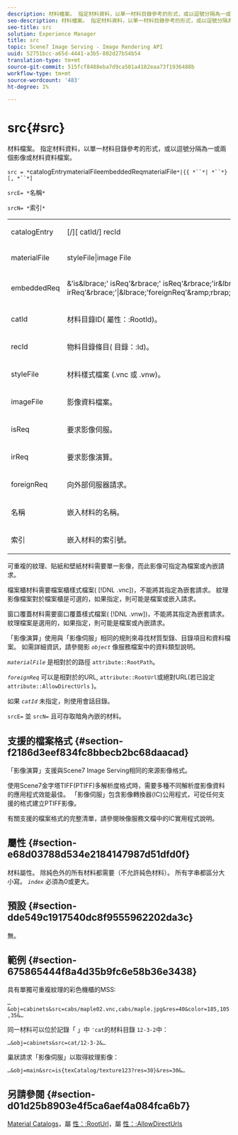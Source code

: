 ```yaml
---
description: 材料檔案。 指定材料資料，以單一材料目錄參考的形式，或以逗號分隔為一或兩個影像或材料資料檔案。
seo-description: 材料檔案。 指定材料資料，以單一材料目錄參考的形式，或以逗號分隔為一或兩個影像或材料資料檔案。
seo-title: src
solution: Experience Manager
title: src
topic: Scene7 Image Serving - Image Rendering API
uuid: 52751bcc-a65d-4441-a3b5-802d27b54b54
translation-type: tm+mt
source-git-commit: 515fcf8488eba7d9ca501a4182eaa73f1936488b
workflow-type: tm+mt
source-wordcount: '483'
ht-degree: 1%

---
```



# src{#src}

材料檔案。 指定材料資料，以單一材料目錄參考的形式，或以逗號分隔為一或兩個影像或材料資料檔案。

`src = *`catalogEntrymaterialFileembeddedReqmaterialFile`*|{{ *``*| *``*}[, *``*]`

`srcE= *`名稱`*`

`srcN= *`索引`*`

<table id="simpletable_A64C4F084C0A4DDCA45A921D4BD7AAEA"> 
 <tr class="strow"> 
  <td class="stentry"> <p><span class="varname"> catalogEntry</span> </p></td> 
  <td class="stentry"> <p><span class="codeph">[/][<span class="varname"> catId</span>/]<span class="varname"> recId</span></span> </p></td> 
 </tr> 
 <tr class="strow"> 
  <td class="stentry"> <span class="varname"> materialFile</span> </td> 
  <td class="stentry"> <p><span class="codeph"> <span class="varname"> styleFile</span>|image<span class="varname"> File</span></span> </p> </td> 
 </tr> 
 <tr class="strow"> 
  <td class="stentry"> <p><span class="varname"> embeddedReq</span> </p> </td> 
  <td class="stentry"> <p><span class="codeph">&amp;'is&amp;lbrace;'<span class="varname"> isReq</span>'&amp;rbrace;'<span class="varname"> isReq</span>'&amp;rbrace;'ir&amp;lbrace;'<span class="varname"> irReq</span>'&amp;rbrace;'|&amp;lbrace;'foreignReq'&amp;ramp;rbrap;rap;'&amp;rbracrap;'</span> </p></td> 
 </tr> 
 <tr class="strow"> 
  <td class="stentry"> <p><span class="varname"> catId</span> </p></td> 
  <td class="stentry"> <p>材料目錄ID(<span class="codeph"> 屬性：:RootId</span>)。 </p></td> 
 </tr> 
 <tr class="strow"> 
  <td class="stentry"> <p><span class="varname"> recId</span> </p></td> 
  <td class="stentry"> <p>物料目錄條目(<span class="codeph"> 目錄：:Id</span>)。 </p></td> 
 </tr> 
 <tr class="strow"> 
  <td class="stentry"> <p><span class="varname"> styleFile</span> </p></td> 
  <td class="stentry"> <p>材料樣式檔案<span class="filepath"> (.vnc</span> 或 <span class="filepath"> .vnw</span>)。 </p></td> 
 </tr> 
 <tr class="strow"> 
  <td class="stentry"> <p><span class="varname"> imageFile</span> </p></td> 
  <td class="stentry"> <p>影像資料檔案。 </p></td> 
 </tr> 
 <tr class="strow"> 
  <td class="stentry"> <p><span class="varname"> isReq</span> </p></td> 
  <td class="stentry"> <p>要求影像伺服。 </p></td> 
 </tr> 
 <tr class="strow"> 
  <td class="stentry"> <p><span class="varname"> irReq</span> </p></td> 
  <td class="stentry"> <p>要求影像演算。 </p></td> 
 </tr> 
 <tr class="strow"> 
  <td class="stentry"> <p><span class="varname"> foreignReq</span> </p></td> 
  <td class="stentry"> <p>向外部伺服器請求。 </p></td> 
 </tr> 
 <tr class="strow"> 
  <td class="stentry"> <p><span class="varname"> 名稱</span> </p></td> 
  <td class="stentry"> <p>嵌入材料的名稱。 </p></td> 
 </tr> 
 <tr class="strow"> 
  <td class="stentry"> <p><span class="varname"> 索引</span> </p></td> 
  <td class="stentry"> <p>嵌入材料的索引號。 </p></td> 
 </tr> 
</table>

可重複的紋理、貼紙和壁紙材料需要單一影像，而此影像可指定為檔案或內嵌請求。

檔案櫃材料需要檔案櫃樣式檔案( [!DNL .vnc])，不能將其指定為嵌套請求。 紋理影像檔案對於檔案櫃是可選的，如果指定，則可能是檔案或嵌入請求。

窗口覆蓋材料需要窗口覆蓋樣式檔案( [!DNL .vnw])，不能將其指定為嵌套請求。 紋理檔案是選用的，如果指定，則可能是檔案或內嵌請求。

「影像演算」使用與「影像伺服」相同的規則來尋找材質型錄、目錄項目和資料檔案。 如需詳細資訊，請參閱影 *`object`* 像服務檔案中的資料類型說明。

*`materialFile`* 是相對於的路徑 `attribute::RootPath`。

*`foreignReq`* 可以是相對於的URL, `attribute::RootUrl`或絕對URL(若已設定 `attribute::AllowDirectUrls` )。

如果 *`catId`* 未指定，則使用會話目錄。

`srcE=` 並 `srcN=` 且可存取暗角內嵌的材料。

## 支援的檔案格式 {#section-f2186d3eef834fc8bbecb2bc68daacad}

「影像演算」支援與Scene7 Image Serving相同的來源影像格式。

使用Scene7金字塔TIFF(PTIFF)多解析度格式時，需要多種不同解析度影像資料的應用程式效能最佳。 「影像伺服」包含影像轉換器(IC)公用程式，可從任何支援的格式建立PTIFF影像。

有關支援的檔案格式的完整清單，請參閱映像服務文檔中的IC實用程式說明。

## 屬性 {#section-e68d03788d534e2184147987d51dfd0f}

材料屬性。 除純色外的所有材料都需要（不允許純色材料）。 所有字串都區分大小寫。 *`index`* 必須為0或更大。

## 預設 {#section-dde549c1917540dc8f9555962202da3c}

無。

## 範例 {#section-675865444f8a4d35b9fc6e58b36e3438}

具有單獨可重複紋理的彩色機櫃的MSS:

`…&obj=cabinets&src=cabs/maple02.vnc,cabs/maple.jpg&res=40&color=185,105,35&…`

同一材料可以位於記錄「 」中 `'cat`的材料目錄 `12-3-2`中：

`…&obj=cabinets&src=cat/12-3-2&…`

巢狀請求「影像伺服」以取得紋理影像：

`…&obj=main&src=is{texCatalog/texture123?res=30}&res=30&…`

## 另請參閱 {#section-d01d25b8903e4f5ca6aef4a084fca6b7}

[Material Catalogs](../../../../../ir-api/http-protocol/image-rendering-api-ref/c-ir-http-protocol-ref/c-ir-http-protocol-syntax-and-features/c-ir-http-material-catalogs/c-ir-http-material-catalogs.md#concept-772742c1688f420a88a56f5136ad1db2)，屬 [性：:RootUrl](../../../../../ir-api/material-cat/image-rendering-api-ref/c-ir-material-catalog/c-ir-attributes-reference/r-ir-rooturl.md#reference-b8d706a573814802bd6794223cc78402)，屬 [性：:AllowDirectUrls](../../../../../ir-api/material-cat/image-rendering-api-ref/c-ir-material-catalog/c-ir-attributes-reference/r-ir-allowdirecturls.md#reference-02000c0f3c494292bad8425d06268882)
